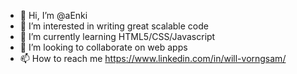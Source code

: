 - 👋 Hi, I’m @aEnki
- 👀 I’m interested in writing great scalable code
- 🌱 I’m currently learning HTML5/CSS/Javascript
- 💞️ I’m looking to collaborate on web apps
- 📫 How to reach me https://www.linkedin.com/in/will-vorngsam/

<!---
aEnki/aEnki is a ✨ special ✨ repository because its `README.md` (this file) appears on your GitHub profile.
You can click the Preview link to take a look at your changes.
--->
